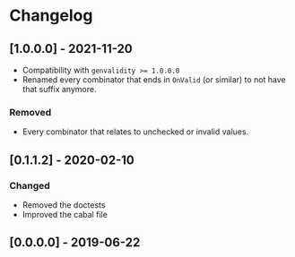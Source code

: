 # Changelog

## [1.0.0.0] - 2021-11-20

* Compatibility with `genvalidity >= 1.0.0.0`
* Renamed every combinator that ends in `OnValid` (or similar) to not have that suffix anymore.

### Removed

* Every combinator that relates to unchecked or invalid values.

## [0.1.1.2] - 2020-02-10

### Changed

* Removed the doctests
* Improved the cabal file

## [0.0.0.0] - 2019-06-22
